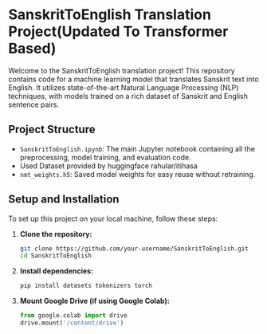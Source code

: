 # SanskritToEnglish Translation Project(Updated To Transformer Based)

Welcome to the SanskritToEnglish translation project! This repository contains code for a machine learning model that translates Sanskrit text into English. It utilizes state-of-the-art Natural Language Processing (NLP) techniques, with models trained on a rich dataset of Sanskrit and English sentence pairs.

## Project Structure

- `SanskritToEnglish.ipynb`: The main Jupyter notebook containing all the preprocessing, model training, and evaluation code.
-  Used Dataset provided by huggingface rahular/itihasa
- `nmt_weights.h5`: Saved model weights for easy reuse without retraining.

## Setup and Installation

To set up this project on your local machine, follow these steps:

1. **Clone the repository:**
   ```bash
   git clone https://github.com/your-username/SanskritToEnglish.git
   cd SanskritToEnglish
2. **Install dependencies:**
    ```bash
    pip install datasets tokenizers torch
    
3. **Mount Google Drive (if using Google Colab):**
    ```python
    from google.colab import drive
    drive.mount('/content/drive')
